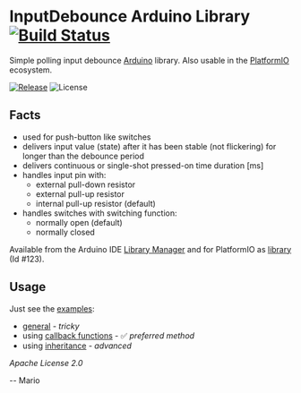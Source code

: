 # InputDebounce Arduino Library [![Build Status](https://travis-ci.org/Mokolea/InputDebounce.svg)](https://travis-ci.org/Mokolea/InputDebounce)

Simple polling input debounce [Arduino](https://www.arduino.cc/) library. Also usable in the [PlatformIO](http://platformio.org/) ecosystem.

[![Release](https://img.shields.io/github/release/Mokolea/InputDebounce.svg)](https://github.com/Mokolea/InputDebounce/releases)
![License](https://img.shields.io/github/license/Mokolea/InputDebounce.svg)

## Facts
 - used for push-button like switches
 - delivers input value (state) after it has been stable (not flickering) for longer than the debounce period
 - delivers continuous or single-shot pressed-on time duration [ms]
 - handles input pin with:
    - external pull-down resistor
    - external pull-up resistor
    - internal pull-up resistor (default)
 - handles switches with switching function:
    - normally open (default)
    - normally closed

Available from the Arduino IDE [Library Manager](https://www.arduino.cc/en/Guide/Libraries) and for PlatformIO as [library](http://platformio.org/lib/show/123/InputDebounce) (Id #123).

## Usage
Just see the [examples](examples):
 - [general](examples/Test_InputDebounce/Test_InputDebounce.ino) - *tricky*
 - using [callback functions](examples/Test_InputDebounce_Callbacks/Test_InputDebounce_Callbacks.ino) - :white_check_mark: *preferred method*
 - using [inheritance](examples/Test_InputDebounce_Inheritance/Test_InputDebounce_Inheritance.ino) - *advanced*

*Apache License 2.0*

-- Mario
